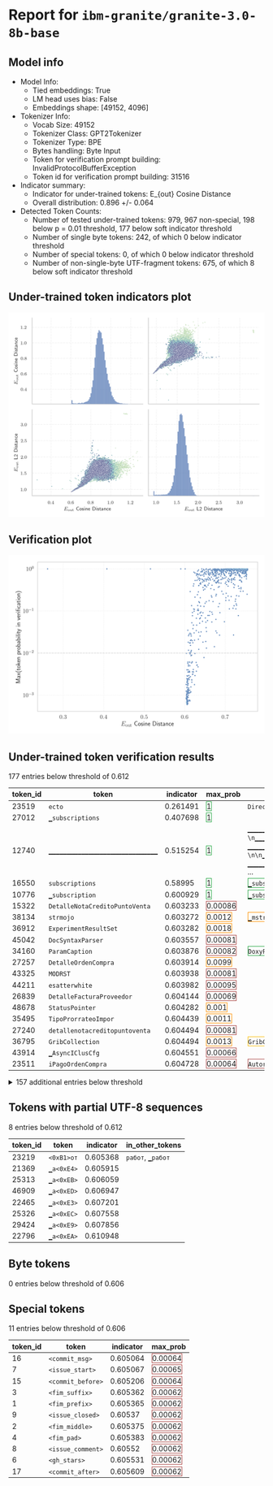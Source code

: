 # Report for `ibm-granite/granite-3.0-8b-base`

## Model info

* Model Info: 
  * Tied embeddings: True
  * LM head uses bias: False
  * Embeddings shape: [49152, 4096]
* Tokenizer Info: 
  * Vocab Size: 49152
  * Tokenizer Class: GPT2Tokenizer
  * Tokenizer Type: BPE
  * Bytes handling: Byte Input
  * Token for verification prompt building: InvalidProtocolBufferException
  * Token id for verification prompt building: 31516
* Indicator summary: 
  * Indicator for under-trained tokens: E_{out} Cosine Distance
  * Overall distribution: 0.896 +/- 0.064
* Detected Token Counts: 
  * Number of tested under-trained tokens: 979, 967 non-special, 198 below p = 0.01 threshold, 177 below soft indicator threshold
  * Number of single byte tokens: 242, of which 0 below indicator threshold
  * Number of special tokens: 0, of which 0 below indicator threshold
  * Number of non-single-byte UTF-fragment tokens:  675, of which 8 below soft indicator threshold

## Under-trained token indicators plot
![Indicators scatter plots](../indicators_pairplot_byid/ibm_granite_granite_3_0_8b_base.png)

## Verification plot
![Verification plot](../verifications_scatterplot/ibm_granite_granite_3_0_8b_base.png)

## Under-trained token verification results
177 entries below threshold of 0.612

|   token_id | token                                      |   indicator | max_prob                                                         | in_other_tokens                                                                                                                                                                                                                                                                                                                                                                                            |
|------------|--------------------------------------------|-------------|------------------------------------------------------------------|------------------------------------------------------------------------------------------------------------------------------------------------------------------------------------------------------------------------------------------------------------------------------------------------------------------------------------------------------------------------------------------------------------|
|      23519 | ````` ecto `````                           |    0.261491 | <span style='border: 1px solid rgb(40, 167, 69);'>1</span>       | ````` DirectoryPath `````, ````` ▁director `````, ````` ▁Selector `````, ````` ▁ColumnVector `````, ````` yecto `````, ...                                                                                                                                                                                                                                                                                 |
|      27012 | ````` ▁subscriptions `````                 |    0.407698 | <span style='border: 1px solid rgb(40, 167, 69);'>1</span>       |                                                                                                                                                                                                                                                                                                                                                                                                            |
|      12740 | ````` ▁▁▁▁▁▁▁▁▁▁▁▁▁▁▁▁▁▁▁▁▁▁▁▁▁▁▁▁▁▁ ````` |    0.515254 | <span style='border: 1px solid rgb(40, 167, 69);'>1</span>       | ````` ▁▁▁▁▁▁▁▁▁▁▁▁▁▁▁▁▁▁▁▁▁▁▁▁▁▁▁▁▁▁▁▁▁▁▁▁▁▁▁▁▁▁▁▁▁▁▁▁▁▁▁▁▁▁▁▁▁▁▁▁▁▁▁▁▁▁▁▁▁▁▁ `````, ````` \n▁▁▁▁▁▁▁▁▁▁▁▁▁▁▁▁▁▁▁▁▁▁▁▁▁▁▁▁▁▁▁▁▁▁▁▁▁▁▁▁▁▁ `````, ````` ▁▁▁▁▁▁▁▁▁▁▁▁▁▁▁▁▁▁▁▁▁▁▁▁▁▁▁▁▁▁▁▁▁▁▁▁▁▁▁▁▁▁▁▁▁▁▁▁▁▁▁▁▁▁▁▁▁▁▁ `````, ````` \n\n▁▁▁▁▁▁▁▁▁▁▁▁▁▁▁▁▁▁▁▁▁▁▁▁▁▁▁▁▁▁▁▁▁▁▁▁▁▁▁▁▁▁▁▁▁▁▁ `````, ````` ▁▁▁▁▁▁▁▁▁▁▁▁▁▁▁▁▁▁▁▁▁▁▁▁▁▁▁▁▁▁▁▁▁▁▁▁▁▁▁▁▁▁▁▁▁▁▁▁▁▁▁▁▁▁▁▁▁▁▁▁▁▁▁▁▁▁▁▁▁▁▁▁▁▁▁▁▁▁▁▁▁▁▁▁▁▁▁▁▁▁▁▁▁▁▁▁ `````, ... |
|      16550 | ````` subscriptions `````                  |    0.58995  | <span style='border: 1px solid rgb(40, 167, 69);'>1</span>       | <span style='border: 1px solid rgb(40, 167, 69);'>````` ▁subscriptions `````</span>                                                                                                                                                                                                                                                                                                                        |
|      10776 | ````` ▁subscription `````                  |    0.600929 | <span style='border: 1px solid rgb(40, 167, 69);'>1</span>       | <span style='border: 1px solid rgb(40, 167, 69);'>````` ▁subscriptions `````</span>                                                                                                                                                                                                                                                                                                                        |
|      15322 | ````` DetalleNotaCreditoPuntoVenta `````   |    0.603233 | <span style='border: 1px solid rgb(169, 68, 66);'>0.00086</span> |                                                                                                                                                                                                                                                                                                                                                                                                            |
|      38134 | ````` strmojo `````                        |    0.603272 | <span style='border: 1px solid rgb(255, 145, 0);'>0.0012</span>  | <span style='border: 1px solid rgb(255, 145, 0);'>````` ▁mstrmojo `````</span>                                                                                                                                                                                                                                                                                                                             |
|      36912 | ````` ExperimentResultSet `````            |    0.603282 | <span style='border: 1px solid rgb(255, 145, 0);'>0.0018</span>  |                                                                                                                                                                                                                                                                                                                                                                                                            |
|      45042 | ````` DocSyntaxParser `````                |    0.603557 | <span style='border: 1px solid rgb(169, 68, 66);'>0.00081</span> |                                                                                                                                                                                                                                                                                                                                                                                                            |
|      34160 | ````` ParamCaption `````                   |    0.603876 | <span style='border: 1px solid rgb(169, 68, 66);'>0.00082</span> | <span style='border: 1px solid rgb(40, 167, 69);'>````` DoxyParamCaption `````</span>                                                                                                                                                                                                                                                                                                                      |
|      27257 | ````` DetalleOrdenCompra `````             |    0.603914 | <span style='border: 1px solid rgb(255, 145, 0);'>0.0099</span>  |                                                                                                                                                                                                                                                                                                                                                                                                            |
|      43325 | ````` MODRST `````                         |    0.603938 | <span style='border: 1px solid rgb(169, 68, 66);'>0.00081</span> |                                                                                                                                                                                                                                                                                                                                                                                                            |
|      44211 | ````` esatterwhite `````                   |    0.603982 | <span style='border: 1px solid rgb(169, 68, 66);'>0.00095</span> |                                                                                                                                                                                                                                                                                                                                                                                                            |
|      26839 | ````` DetalleFacturaProveedor `````        |    0.604144 | <span style='border: 1px solid rgb(169, 68, 66);'>0.00069</span> |                                                                                                                                                                                                                                                                                                                                                                                                            |
|      48678 | ````` StatusPointer `````                  |    0.604282 | <span style='border: 1px solid rgb(255, 145, 0);'>0.001</span>   |                                                                                                                                                                                                                                                                                                                                                                                                            |
|      35495 | ````` TipoProrrateoImpor `````             |    0.604439 | <span style='border: 1px solid rgb(255, 145, 0);'>0.0011</span>  |                                                                                                                                                                                                                                                                                                                                                                                                            |
|      27240 | ````` detallenotacreditopuntoventa `````   |    0.604494 | <span style='border: 1px solid rgb(169, 68, 66);'>0.00081</span> |                                                                                                                                                                                                                                                                                                                                                                                                            |
|      36795 | ````` GribCollection `````                 |    0.604494 | <span style='border: 1px solid rgb(255, 145, 0);'>0.0013</span>  | <span style='border: 1px solid rgb(251, 189, 8);'>````` GribCollectionProto `````</span>                                                                                                                                                                                                                                                                                                                   |
|      43914 | ````` ▁AsyncIClusCfg `````                 |    0.604551 | <span style='border: 1px solid rgb(169, 68, 66);'>0.00066</span> |                                                                                                                                                                                                                                                                                                                                                                                                            |
|      23511 | ````` iPagoOrdenCompra `````               |    0.604728 | <span style='border: 1px solid rgb(169, 68, 66);'>0.00064</span> | <span style='border: 1px solid rgb(169, 68, 66);'>````` AutoriPagoOrdenCompra `````</span>                                                                                                                                                                                                                                                                                                                 |
<details><summary>157 additional entries below threshold</summary>

|   token_id | token                                                                       |   indicator | max_prob                                                         | in_other_tokens                                                                                                                                                                                                                                                                                                                                                                                                                                                                                                                    |
|------------|-----------------------------------------------------------------------------|-------------|------------------------------------------------------------------|------------------------------------------------------------------------------------------------------------------------------------------------------------------------------------------------------------------------------------------------------------------------------------------------------------------------------------------------------------------------------------------------------------------------------------------------------------------------------------------------------------------------------------|
|      48495 | ````` ClusterSimulationProtos `````                                         |    0.604733 | <span style='border: 1px solid rgb(169, 68, 66);'>0.00093</span> |                                                                                                                                                                                                                                                                                                                                                                                                                                                                                                                                    |
|      41532 | ````` classificationSet `````                                               |    0.604865 | <span style='border: 1px solid rgb(169, 68, 66);'>0.00071</span> |                                                                                                                                                                                                                                                                                                                                                                                                                                                                                                                                    |
|      20887 | ````` ▁postCellId `````                                                     |    0.604871 | <span style='border: 1px solid rgb(255, 145, 0);'>0.0025</span>  |                                                                                                                                                                                                                                                                                                                                                                                                                                                                                                                                    |
|      44118 | ````` twngo `````                                                           |    0.604877 | <span style='border: 1px solid rgb(169, 68, 66);'>0.00062</span> |                                                                                                                                                                                                                                                                                                                                                                                                                                                                                                                                    |
|      39012 | ````` callGoStackCheck `````                                                |    0.604967 | <span style='border: 1px solid rgb(169, 68, 66);'>0.00086</span> |                                                                                                                                                                                                                                                                                                                                                                                                                                                                                                                                    |
|      42713 | ````` classShapeBase `````                                                  |    0.605013 | <span style='border: 1px solid rgb(169, 68, 66);'>0.00067</span> |                                                                                                                                                                                                                                                                                                                                                                                                                                                                                                                                    |
|      44752 | ````` cmpqp `````                                                           |    0.605081 | <span style='border: 1px solid rgb(169, 68, 66);'>0.00088</span> |                                                                                                                                                                                                                                                                                                                                                                                                                                                                                                                                    |
|      48766 | ````` ▁shlwapidll `````                                                     |    0.605116 | <span style='border: 1px solid rgb(169, 68, 66);'>0.00075</span> |                                                                                                                                                                                                                                                                                                                                                                                                                                                                                                                                    |
|      20891 | ````` ▁postsynapticPopulation `````                                         |    0.605152 | <span style='border: 1px solid rgb(255, 145, 0);'>0.002</span>   |                                                                                                                                                                                                                                                                                                                                                                                                                                                                                                                                    |
|      27328 | ````` LPADDING `````                                                        |    0.605152 | <span style='border: 1px solid rgb(169, 68, 66);'>0.00061</span> | ````` ▁CELLPADDING `````                                                                                                                                                                                                                                                                                                                                                                                                                                                                                                           |
|      41293 | ````` ffijson `````                                                         |    0.605177 | <span style='border: 1px solid rgb(169, 68, 66);'>0.00076</span> |                                                                                                                                                                                                                                                                                                                                                                                                                                                                                                                                    |
|      23619 | ````` AutoriPagoOrdenCompra `````                                           |    0.605225 | <span style='border: 1px solid rgb(169, 68, 66);'>0.00072</span> |                                                                                                                                                                                                                                                                                                                                                                                                                                                                                                                                    |
|      38400 | ````` ADynArray `````                                                       |    0.605254 | <span style='border: 1px solid rgb(169, 68, 66);'>0.00062</span> |                                                                                                                                                                                                                                                                                                                                                                                                                                                                                                                                    |
|      28041 | ````` PHPSandbox `````                                                      |    0.605263 | <span style='border: 1px solid rgb(255, 145, 0);'>0.0012</span>  |                                                                                                                                                                                                                                                                                                                                                                                                                                                                                                                                    |
|      48424 | ````` SimulationProtos `````                                                |    0.605264 | <span style='border: 1px solid rgb(169, 68, 66);'>0.00065</span> | <span style='border: 1px solid rgb(169, 68, 66);'>````` ClusterSimulationProtos `````</span>                                                                                                                                                                                                                                                                                                                                                                                                                                       |
|      14203 | ````` aCreditoPunto `````                                                   |    0.605285 | <span style='border: 1px solid rgb(169, 68, 66);'>0.00071</span> | <span style='border: 1px solid rgb(169, 68, 66);'>````` NotaCreditoPunto `````</span>, <span style='border: 1px solid rgb(169, 68, 66);'>````` DetalleNotaCreditoPuntoVenta `````</span>, <span style='border: 1px solid rgb(255, 145, 0);'>````` NotaCreditoPuntoVenta `````</span>                                                                                                                                                                                                                                               |
|      44289 | ````` INCEXPRS `````                                                        |    0.605285 | <span style='border: 1px solid rgb(255, 145, 0);'>0.0015</span>  |                                                                                                                                                                                                                                                                                                                                                                                                                                                                                                                                    |
|      46992 | ````` ▁DartLib `````                                                        |    0.60532  | <span style='border: 1px solid rgb(169, 68, 66);'>0.00063</span> |                                                                                                                                                                                                                                                                                                                                                                                                                                                                                                                                    |
|      43853 | ````` umdolorsitamet `````                                                  |    0.605328 | <span style='border: 1px solid rgb(169, 68, 66);'>0.00062</span> | <span style='border: 1px solid rgb(169, 68, 66);'>````` ittrLoremipumdolorsitametconsecteturadipiscingelitIntegervelvel `````</span>, <span style='border: 1px solid rgb(169, 68, 66);'>````` Loremipumdolorsitamet `````</span>, <span style='border: 1px solid rgb(169, 68, 66);'>````` Loremipumdolorsitametconsecteturadipiscingelit `````</span>, <span style='border: 1px solid rgb(169, 68, 66);'>````` LoremipumdolorsitametconsecteturadipiscingelitIntegervelvel `````</span>                                            |
|      44914 | ````` coverflowdemo `````                                                   |    0.605337 | <span style='border: 1px solid rgb(169, 68, 66);'>0.00079</span> |                                                                                                                                                                                                                                                                                                                                                                                                                                                                                                                                    |
|      42125 | ````` bzZBlucMZQg `````                                                     |    0.605338 | <span style='border: 1px solid rgb(169, 68, 66);'>0.00068</span> |                                                                                                                                                                                                                                                                                                                                                                                                                                                                                                                                    |
|      44659 | ````` ÔòÉÔòÉ `````                                                          |    0.605339 | <span style='border: 1px solid rgb(169, 68, 66);'>0.00064</span> |                                                                                                                                                                                                                                                                                                                                                                                                                                                                                                                                    |
|      42124 | ````` cfUOQOae `````                                                        |    0.605342 | <span style='border: 1px solid rgb(169, 68, 66);'>0.00065</span> |                                                                                                                                                                                                                                                                                                                                                                                                                                                                                                                                    |
|      16875 | ````` lcsStatus `````                                                       |    0.605344 | <span style='border: 1px solid rgb(169, 68, 66);'>0.00062</span> | <span style='border: 1px solid rgb(169, 68, 66);'>````` lcsStatusWlan `````</span>                                                                                                                                                                                                                                                                                                                                                                                                                                                 |
|      14638 | ````` NotaCreditoPuntoVenta `````                                           |    0.60536  | <span style='border: 1px solid rgb(255, 145, 0);'>0.004</span>   | <span style='border: 1px solid rgb(169, 68, 66);'>````` DetalleNotaCreditoPuntoVenta `````</span>                                                                                                                                                                                                                                                                                                                                                                                                                                  |
|      11456 | ````` ldytsch `````                                                         |    0.605364 | <span style='border: 1px solid rgb(169, 68, 66);'>0.00062</span> | <span style='border: 1px solid rgb(169, 68, 66);'>````` Baseldytsch `````</span>, <span style='border: 1px solid rgb(255, 145, 0);'>````` ▁Baseldytsch `````</span>                                                                                                                                                                                                                                                                                                                                                                |
|      23144 | ````` Ostschwiz `````                                                       |    0.605367 | <span style='border: 1px solid rgb(169, 68, 66);'>0.00062</span> | <span style='border: 1px solid rgb(169, 68, 66);'>````` Ostschwizertütsch `````</span>                                                                                                                                                                                                                                                                                                                                                                                                                                             |
|      27037 | ````` reUIe `````                                                           |    0.605369 | <span style='border: 1px solid rgb(169, 68, 66);'>0.00062</span> | <span style='border: 1px solid rgb(255, 145, 0);'>````` kSiPTcNreUIeJgWVA `````</span>, <span style='border: 1px solid rgb(169, 68, 66);'>````` reUIeJgWVA `````</span>                                                                                                                                                                                                                                                                                                                                                            |
|      35701 | ````` keyedLiteral `````                                                    |    0.605371 | <span style='border: 1px solid rgb(169, 68, 66);'>0.00061</span> | <span style='border: 1px solid rgb(40, 167, 69);'>````` NoUnkeyedLiteral `````</span>                                                                                                                                                                                                                                                                                                                                                                                                                                              |
|      45018 | ````` vjHPpWa `````                                                         |    0.605371 | <span style='border: 1px solid rgb(169, 68, 66);'>0.00062</span> |                                                                                                                                                                                                                                                                                                                                                                                                                                                                                                                                    |
|      42539 | ````` tableOBJECT `````                                                     |    0.605372 | <span style='border: 1px solid rgb(169, 68, 66);'>0.00062</span> |                                                                                                                                                                                                                                                                                                                                                                                                                                                                                                                                    |
|      42102 | ````` ucMZQg `````                                                          |    0.605373 | <span style='border: 1px solid rgb(169, 68, 66);'>0.00062</span> | <span style='border: 1px solid rgb(169, 68, 66);'>````` bzZBlucMZQg `````</span>                                                                                                                                                                                                                                                                                                                                                                                                                                                   |
|      45021 | ````` hqSLBjKPZFqxj `````                                                   |    0.605373 | <span style='border: 1px solid rgb(169, 68, 66);'>0.00062</span> |                                                                                                                                                                                                                                                                                                                                                                                                                                                                                                                                    |
|      46191 | ````` sqrtFPL `````                                                         |    0.605374 | <span style='border: 1px solid rgb(169, 68, 66);'>0.00062</span> |                                                                                                                                                                                                                                                                                                                                                                                                                                                                                                                                    |
|      27049 | ````` reUIeJgWVA `````                                                      |    0.605374 | <span style='border: 1px solid rgb(169, 68, 66);'>0.00062</span> | <span style='border: 1px solid rgb(255, 145, 0);'>````` kSiPTcNreUIeJgWVA `````</span>                                                                                                                                                                                                                                                                                                                                                                                                                                             |
|      39195 | ````` lcsStatusWlan `````                                                   |    0.605374 | <span style='border: 1px solid rgb(169, 68, 66);'>0.00062</span> |                                                                                                                                                                                                                                                                                                                                                                                                                                                                                                                                    |
|      37277 | ````` trimDRE `````                                                         |    0.605374 | <span style='border: 1px solid rgb(169, 68, 66);'>0.00062</span> |                                                                                                                                                                                                                                                                                                                                                                                                                                                                                                                                    |
|      40455 | ````` ▁只看该 `````                                                         |    0.605374 | <span style='border: 1px solid rgb(169, 68, 66);'>0.00062</span> | <span style='border: 1px solid rgb(40, 167, 69);'>````` ▁只看该作者 `````</span>                                                                                                                                                                                                                                                                                                                                                                                                                                                   |
|      38999 | ````` GoStackCheck `````                                                    |    0.605374 | <span style='border: 1px solid rgb(169, 68, 66);'>0.00062</span> | <span style='border: 1px solid rgb(169, 68, 66);'>````` callGoStackCheck `````</span>                                                                                                                                                                                                                                                                                                                                                                                                                                              |
|      45824 | ````` Integervelvel `````                                                   |    0.605374 | <span style='border: 1px solid rgb(169, 68, 66);'>0.00062</span> | <span style='border: 1px solid rgb(169, 68, 66);'>````` ittrLoremipumdolorsitametconsecteturadipiscingelitIntegervelvel `````</span>, <span style='border: 1px solid rgb(169, 68, 66);'>````` LoremipumdolorsitametconsecteturadipiscingelitIntegervelvel `````</span>                                                                                                                                                                                                                                                             |
|      13414 | ````` ArccosX `````                                                         |    0.605375 | <span style='border: 1px solid rgb(169, 68, 66);'>0.00062</span> | <span style='border: 1px solid rgb(169, 68, 66);'>````` fpArccosXTest `````</span>, <span style='border: 1px solid rgb(169, 68, 66);'>````` fpArccosX `````</span>                                                                                                                                                                                                                                                                                                                                                                 |
|      45015 | ````` fWILIM `````                                                          |    0.605375 | <span style='border: 1px solid rgb(169, 68, 66);'>0.00062</span> | <span style='border: 1px solid rgb(169, 68, 66);'>````` fWILIMmJNUZLIEMNV `````</span>                                                                                                                                                                                                                                                                                                                                                                                                                                             |
|      45013 | ````` mJNUZLI `````                                                         |    0.605375 | <span style='border: 1px solid rgb(169, 68, 66);'>0.00062</span> | <span style='border: 1px solid rgb(169, 68, 66);'>````` mJNUZLIEMNV `````</span>, <span style='border: 1px solid rgb(169, 68, 66);'>````` fWILIMmJNUZLIEMNV `````</span>                                                                                                                                                                                                                                                                                                                                                           |
|      32970 | ````` trimBalanco `````                                                     |    0.605376 | <span style='border: 1px solid rgb(169, 68, 66);'>0.00062</span> |                                                                                                                                                                                                                                                                                                                                                                                                                                                                                                                                    |
|      27047 | ````` JgWVA `````                                                           |    0.605376 | <span style='border: 1px solid rgb(169, 68, 66);'>0.00062</span> | <span style='border: 1px solid rgb(255, 145, 0);'>````` kSiPTcNreUIeJgWVA `````</span>, <span style='border: 1px solid rgb(169, 68, 66);'>````` reUIeJgWVA `````</span>                                                                                                                                                                                                                                                                                                                                                            |
|      45011 | ````` vjHPp `````                                                           |    0.605376 | <span style='border: 1px solid rgb(169, 68, 66);'>0.00062</span> | <span style='border: 1px solid rgb(169, 68, 66);'>````` vjHPpWa `````</span>                                                                                                                                                                                                                                                                                                                                                                                                                                                       |
|      45014 | ````` BjKPZFq `````                                                         |    0.605376 | <span style='border: 1px solid rgb(169, 68, 66);'>0.00062</span> | <span style='border: 1px solid rgb(169, 68, 66);'>````` hqSLBjKPZFq `````</span>, <span style='border: 1px solid rgb(169, 68, 66);'>````` hqSLBjKPZFqxj `````</span>                                                                                                                                                                                                                                                                                                                                                               |
|      43917 | ````` Loremipumdolorsitametconsecteturadipiscingelit `````                  |    0.605376 | <span style='border: 1px solid rgb(169, 68, 66);'>0.00062</span> | <span style='border: 1px solid rgb(169, 68, 66);'>````` ittrLoremipumdolorsitametconsecteturadipiscingelitIntegervelvel `````</span>, <span style='border: 1px solid rgb(169, 68, 66);'>````` LoremipumdolorsitametconsecteturadipiscingelitIntegervelvel `````</span>                                                                                                                                                                                                                                                             |
|      45009 | ````` KPZFq `````                                                           |    0.605376 | <span style='border: 1px solid rgb(169, 68, 66);'>0.00062</span> | <span style='border: 1px solid rgb(169, 68, 66);'>````` BjKPZFq `````</span>, <span style='border: 1px solid rgb(169, 68, 66);'>````` hqSLBjKPZFq `````</span>, <span style='border: 1px solid rgb(169, 68, 66);'>````` hqSLBjKPZFqxj `````</span>                                                                                                                                                                                                                                                                                 |
|      45020 | ````` fWILIMmJNUZLIEMNV `````                                               |    0.605376 | <span style='border: 1px solid rgb(169, 68, 66);'>0.00062</span> |                                                                                                                                                                                                                                                                                                                                                                                                                                                                                                                                    |
|      48323 | ````` ittrLoremipumdolorsitametconsecteturadipiscingelitIntegervelvel ````` |    0.605376 | <span style='border: 1px solid rgb(169, 68, 66);'>0.00062</span> |                                                                                                                                                                                                                                                                                                                                                                                                                                                                                                                                    |
|      46199 | ````` SMKTHB `````                                                          |    0.605376 | <span style='border: 1px solid rgb(169, 68, 66);'>0.00062</span> | <span style='border: 1px solid rgb(169, 68, 66);'>````` SMKTHBISA `````</span>                                                                                                                                                                                                                                                                                                                                                                                                                                                     |
|      48792 | ````` ▁cKVisitor `````                                                      |    0.605377 | <span style='border: 1px solid rgb(169, 68, 66);'>0.00062</span> |                                                                                                                                                                                                                                                                                                                                                                                                                                                                                                                                    |
|      38414 | ````` idiomasvw `````                                                       |    0.605377 | <span style='border: 1px solid rgb(169, 68, 66);'>0.00062</span> |                                                                                                                                                                                                                                                                                                                                                                                                                                                                                                                                    |
|      43902 | ````` Loremipumdolorsitamet `````                                           |    0.605377 | <span style='border: 1px solid rgb(169, 68, 66);'>0.00062</span> | <span style='border: 1px solid rgb(169, 68, 66);'>````` ittrLoremipumdolorsitametconsecteturadipiscingelitIntegervelvel `````</span>, <span style='border: 1px solid rgb(169, 68, 66);'>````` Loremipumdolorsitametconsecteturadipiscingelit `````</span>, <span style='border: 1px solid rgb(169, 68, 66);'>````` LoremipumdolorsitametconsecteturadipiscingelitIntegervelvel `````</span>                                                                                                                                        |
|      13440 | ````` fpArccosXTest `````                                                   |    0.605377 | <span style='border: 1px solid rgb(169, 68, 66);'>0.00062</span> |                                                                                                                                                                                                                                                                                                                                                                                                                                                                                                                                    |
|      13579 | ````` openlocfile `````                                                     |    0.605377 | <span style='border: 1px solid rgb(169, 68, 66);'>0.00062</span> | <span style='border: 1px solid rgb(40, 167, 69);'>````` openlocfilehash `````</span>                                                                                                                                                                                                                                                                                                                                                                                                                                               |
|      42293 | ````` INCEXPR `````                                                         |    0.605377 | <span style='border: 1px solid rgb(169, 68, 66);'>0.00062</span> | <span style='border: 1px solid rgb(255, 145, 0);'>````` INCEXPRS `````</span>                                                                                                                                                                                                                                                                                                                                                                                                                                                      |
|      34451 | ````` arcsinL `````                                                         |    0.605378 | <span style='border: 1px solid rgb(169, 68, 66);'>0.00062</span> |                                                                                                                                                                                                                                                                                                                                                                                                                                                                                                                                    |
|      42060 | ````` ▁DexReferenceItem `````                                               |    0.605378 | <span style='border: 1px solid rgb(169, 68, 66);'>0.00062</span> |                                                                                                                                                                                                                                                                                                                                                                                                                                                                                                                                    |
|      21267 | ````` ▁codigoAssunto `````                                                  |    0.605378 | <span style='border: 1px solid rgb(169, 68, 66);'>0.00062</span> | <span style='border: 1px solid rgb(169, 68, 66);'>````` ▁codigoAssuntoPai `````</span>                                                                                                                                                                                                                                                                                                                                                                                                                                             |
|      23145 | ````` Ostschwizertütsch `````                                               |    0.605378 | <span style='border: 1px solid rgb(169, 68, 66);'>0.00062</span> |                                                                                                                                                                                                                                                                                                                                                                                                                                                                                                                                    |
|      27048 | ````` kSiPTcN `````                                                         |    0.605378 | <span style='border: 1px solid rgb(169, 68, 66);'>0.00062</span> | <span style='border: 1px solid rgb(255, 145, 0);'>````` kSiPTcNreUIeJgWVA `````</span>                                                                                                                                                                                                                                                                                                                                                                                                                                             |
|      45017 | ````` hqSLBjKPZFq `````                                                     |    0.605378 | <span style='border: 1px solid rgb(169, 68, 66);'>0.00062</span> | <span style='border: 1px solid rgb(169, 68, 66);'>````` hqSLBjKPZFqxj `````</span>                                                                                                                                                                                                                                                                                                                                                                                                                                                 |
|      21268 | ````` ▁codigoAssuntoPai `````                                               |    0.605378 | <span style='border: 1px solid rgb(169, 68, 66);'>0.00062</span> |                                                                                                                                                                                                                                                                                                                                                                                                                                                                                                                                    |
|      13439 | ````` fpArccosX `````                                                       |    0.605379 | <span style='border: 1px solid rgb(169, 68, 66);'>0.00062</span> | <span style='border: 1px solid rgb(169, 68, 66);'>````` fpArccosXTest `````</span>                                                                                                                                                                                                                                                                                                                                                                                                                                                 |
|      45019 | ````` mJNUZLIEMNV `````                                                     |    0.605379 | <span style='border: 1px solid rgb(169, 68, 66);'>0.00062</span> | <span style='border: 1px solid rgb(169, 68, 66);'>````` fWILIMmJNUZLIEMNV `````</span>                                                                                                                                                                                                                                                                                                                                                                                                                                             |
|      42344 | ````` GQGantt `````                                                         |    0.605379 | <span style='border: 1px solid rgb(169, 68, 66);'>0.00062</span> |                                                                                                                                                                                                                                                                                                                                                                                                                                                                                                                                    |
|      13434 | ````` ritüütsch `````                                                       |    0.605379 | <span style='border: 1px solid rgb(169, 68, 66);'>0.00062</span> | <span style='border: 1px solid rgb(255, 145, 0);'>````` Züritüütsch `````</span>, <span style='border: 1px solid rgb(169, 68, 66);'>````` üritüütsch `````</span>, <span style='border: 1px solid rgb(255, 145, 0);'>````` ▁Züritüütsch `````</span>                                                                                                                                                                                                                                                                               |
|      42117 | ````` bzZBl `````                                                           |    0.60538  | <span style='border: 1px solid rgb(169, 68, 66);'>0.00062</span> | <span style='border: 1px solid rgb(169, 68, 66);'>````` bzZBlucMZQg `````</span>                                                                                                                                                                                                                                                                                                                                                                                                                                                   |
|      47061 | ````` DocFxV `````                                                          |    0.60538  | <span style='border: 1px solid rgb(169, 68, 66);'>0.00062</span> |                                                                                                                                                                                                                                                                                                                                                                                                                                                                                                                                    |
|      45861 | ````` LoremipumdolorsitametconsecteturadipiscingelitIntegervelvel `````     |    0.60538  | <span style='border: 1px solid rgb(169, 68, 66);'>0.00062</span> | <span style='border: 1px solid rgb(169, 68, 66);'>````` ittrLoremipumdolorsitametconsecteturadipiscingelitIntegervelvel `````</span>                                                                                                                                                                                                                                                                                                                                                                                               |
|      42461 | ````` zuotzuot `````                                                        |    0.60538  | <span style='border: 1px solid rgb(169, 68, 66);'>0.00062</span> |                                                                                                                                                                                                                                                                                                                                                                                                                                                                                                                                    |
|      25771 | ````` ReferenciaPersonal `````                                              |    0.605394 | <span style='border: 1px solid rgb(255, 145, 0);'>0.0029</span>  |                                                                                                                                                                                                                                                                                                                                                                                                                                                                                                                                    |
|      35430 | ````` getExecSqlList `````                                                  |    0.605408 | <span style='border: 1px solid rgb(169, 68, 66);'>0.00062</span> |                                                                                                                                                                                                                                                                                                                                                                                                                                                                                                                                    |
|      47306 | ````` ▁PHYBOEH `````                                                        |    0.605485 | <span style='border: 1px solid rgb(169, 68, 66);'>0.00065</span> |                                                                                                                                                                                                                                                                                                                                                                                                                                                                                                                                    |
|      45002 | ````` NUZLI `````                                                           |    0.605491 | <span style='border: 1px solid rgb(169, 68, 66);'>0.00066</span> | <span style='border: 1px solid rgb(169, 68, 66);'>````` mJNUZLIEMNV `````</span>, <span style='border: 1px solid rgb(169, 68, 66);'>````` fWILIMmJNUZLIEMNV `````</span>, <span style='border: 1px solid rgb(169, 68, 66);'>````` mJNUZLI `````</span>                                                                                                                                                                                                                                                                             |
|      34250 | ````` kFontPackage `````                                                    |    0.605511 | <span style='border: 1px solid rgb(169, 68, 66);'>0.00063</span> |                                                                                                                                                                                                                                                                                                                                                                                                                                                                                                                                    |
|      25423 | ````` detallenotacreditopunto `````                                         |    0.605515 | <span style='border: 1px solid rgb(169, 68, 66);'>0.00065</span> | <span style='border: 1px solid rgb(169, 68, 66);'>````` detallenotacreditopuntoventa `````</span>                                                                                                                                                                                                                                                                                                                                                                                                                                  |
|      19917 | ````` lcsSetup `````                                                        |    0.605523 | <span style='border: 1px solid rgb(169, 68, 66);'>0.00062</span> |                                                                                                                                                                                                                                                                                                                                                                                                                                                                                                                                    |
|      35999 | ````` LCJwYWNrYWdl `````                                                    |    0.605583 | <span style='border: 1px solid rgb(169, 68, 66);'>0.00061</span> |                                                                                                                                                                                                                                                                                                                                                                                                                                                                                                                                    |
|      14219 | ````` NotaCreditoPunto `````                                                |    0.605587 | <span style='border: 1px solid rgb(169, 68, 66);'>0.00074</span> | <span style='border: 1px solid rgb(169, 68, 66);'>````` DetalleNotaCreditoPuntoVenta `````</span>, <span style='border: 1px solid rgb(255, 145, 0);'>````` NotaCreditoPuntoVenta `````</span>                                                                                                                                                                                                                                                                                                                                      |
|      24052 | ````` allenotacreditopunto `````                                            |    0.605595 | <span style='border: 1px solid rgb(169, 68, 66);'>0.00066</span> | <span style='border: 1px solid rgb(169, 68, 66);'>````` detallenotacreditopuntoventa `````</span>, <span style='border: 1px solid rgb(169, 68, 66);'>````` detallenotacreditopunto `````</span>                                                                                                                                                                                                                                                                                                                                    |
|      24028 | ````` otacreditopunto `````                                                 |    0.605604 | <span style='border: 1px solid rgb(169, 68, 66);'>0.00061</span> | <span style='border: 1px solid rgb(169, 68, 66);'>````` allenotacreditopunto `````</span>, <span style='border: 1px solid rgb(169, 68, 66);'>````` detallenotacreditopuntoventa `````</span>, <span style='border: 1px solid rgb(169, 68, 66);'>````` detallenotacreditopunto `````</span>                                                                                                                                                                                                                                         |
|      35241 | ````` ProrrateoImpor `````                                                  |    0.605635 | <span style='border: 1px solid rgb(169, 68, 66);'>0.0007</span>  | <span style='border: 1px solid rgb(255, 145, 0);'>````` TipoProrrateoImpor `````</span>                                                                                                                                                                                                                                                                                                                                                                                                                                            |
|      46200 | ````` SMKTHBISA `````                                                       |    0.605655 | <span style='border: 1px solid rgb(169, 68, 66);'>0.0009</span>  |                                                                                                                                                                                                                                                                                                                                                                                                                                                                                                                                    |
|      37536 | ````` IClus `````                                                           |    0.605707 | <span style='border: 1px solid rgb(169, 68, 66);'>0.00066</span> | <span style='border: 1px solid rgb(169, 68, 66);'>````` ▁AsyncIClusCfg `````</span>, <span style='border: 1px solid rgb(255, 145, 0);'>````` ▁IClusCfg `````</span>, <span style='border: 1px solid rgb(255, 145, 0);'>````` IClusCfg `````</span>                                                                                                                                                                                                                                                                                 |
|      22361 | ````` ",[$] `````                                                           |    0.605736 | <span style='border: 1px solid rgb(169, 68, 66);'>0.00068</span> |                                                                                                                                                                                                                                                                                                                                                                                                                                                                                                                                    |
|      44130 | ````` PoliticaProducto `````                                                |    0.605747 | <span style='border: 1px solid rgb(169, 68, 66);'>0.00081</span> |                                                                                                                                                                                                                                                                                                                                                                                                                                                                                                                                    |
|      21396 | ````` ▁clEOA `````                                                          |    0.605794 | <span style='border: 1px solid rgb(255, 145, 0);'>0.0011</span>  |                                                                                                                                                                                                                                                                                                                                                                                                                                                                                                                                    |
|      39172 | ````` sykesdev `````                                                        |    0.605819 | <span style='border: 1px solid rgb(255, 145, 0);'>0.0018</span>  |                                                                                                                                                                                                                                                                                                                                                                                                                                                                                                                                    |
|      36911 | ````` ExperimentEnv `````                                                   |    0.60586  | <span style='border: 1px solid rgb(255, 145, 0);'>0.0016</span>  |                                                                                                                                                                                                                                                                                                                                                                                                                                                                                                                                    |
|      39173 | ````` sheridango `````                                                      |    0.605909 | <span style='border: 1px solid rgb(255, 145, 0);'>0.0022</span>  |                                                                                                                                                                                                                                                                                                                                                                                                                                                                                                                                    |
|      27996 | ````` SERIALE `````                                                         |    0.605918 | <span style='border: 1px solid rgb(169, 68, 66);'>0.00069</span> |                                                                                                                                                                                                                                                                                                                                                                                                                                                                                                                                    |
|      44977 | ````` ▁[💾]( `````                                                          |    0.605966 | <span style='border: 1px solid rgb(169, 68, 66);'>0.0006</span>  |                                                                                                                                                                                                                                                                                                                                                                                                                                                                                                                                    |
|      29249 | ````` Drealtime `````                                                       |    0.606    | <span style='border: 1px solid rgb(169, 68, 66);'>0.00062</span> | <span style='border: 1px solid rgb(251, 189, 8);'>````` Drealtimehot `````</span>                                                                                                                                                                                                                                                                                                                                                                                                                                                  |
|      24141 | ````` DoxyCompact `````                                                     |    0.60618  | <span style='border: 1px solid rgb(169, 68, 66);'>0.00072</span> | <span style='border: 1px solid rgb(40, 167, 69);'>````` DoxyCompactList `````</span>, <span style='border: 1px solid rgb(40, 167, 69);'>````` DoxyCompactItemize `````</span>                                                                                                                                                                                                                                                                                                                                                      |
|      34590 | ````` ＯＯＯＯ `````                                                        |    0.606185 | <span style='border: 1px solid rgb(255, 145, 0);'>0.0011</span>  |                                                                                                                                                                                                                                                                                                                                                                                                                                                                                                                                    |
|      20381 | ````` ▁clSetq `````                                                         |    0.606195 | <span style='border: 1px solid rgb(255, 145, 0);'>0.0012</span>  |                                                                                                                                                                                                                                                                                                                                                                                                                                                                                                                                    |
|      42062 | ````` MZQg `````                                                            |    0.606227 | <span style='border: 1px solid rgb(169, 68, 66);'>0.00069</span> | <span style='border: 1px solid rgb(169, 68, 66);'>````` bzZBlucMZQg `````</span>, <span style='border: 1px solid rgb(169, 68, 66);'>````` ucMZQg `````</span>                                                                                                                                                                                                                                                                                                                                                                      |
|      10458 | ````` ärndütsch `````                                                       |    0.606307 | <span style='border: 1px solid rgb(169, 68, 66);'>0.00067</span> | <span style='border: 1px solid rgb(255, 145, 0);'>````` Bärndütsch `````</span>, <span style='border: 1px solid rgb(255, 145, 0);'>````` ▁Bärndütsch `````</span>                                                                                                                                                                                                                                                                                                                                                                  |
|      32053 | ````` ▁ZrLogUtil `````                                                      |    0.606356 | <span style='border: 1px solid rgb(169, 68, 66);'>0.00073</span> |                                                                                                                                                                                                                                                                                                                                                                                                                                                                                                                                    |
|      13810 | ````` Baseldytsch `````                                                     |    0.606377 | <span style='border: 1px solid rgb(169, 68, 66);'>0.00075</span> | <span style='border: 1px solid rgb(255, 145, 0);'>````` ▁Baseldytsch `````</span>                                                                                                                                                                                                                                                                                                                                                                                                                                                  |
|      29500 | ````` >@[+ `````                                                            |    0.606399 | <span style='border: 1px solid rgb(169, 68, 66);'>0.00069</span> | <span style='border: 1px solid rgb(40, 167, 69);'>````` >@[+][< `````</span>                                                                                                                                                                                                                                                                                                                                                                                                                                                       |
|      28983 | ````` zHjZQW `````                                                          |    0.606419 | <span style='border: 1px solid rgb(255, 145, 0);'>0.0023</span>  |                                                                                                                                                                                                                                                                                                                                                                                                                                                                                                                                    |
|      28982 | ````` hglBI `````                                                           |    0.606548 | <span style='border: 1px solid rgb(255, 145, 0);'>0.0021</span>  |                                                                                                                                                                                                                                                                                                                                                                                                                                                                                                                                    |
|      13418 | ````` ▁learnedat `````                                                      |    0.606602 | <span style='border: 1px solid rgb(169, 68, 66);'>0.00072</span> |                                                                                                                                                                                                                                                                                                                                                                                                                                                                                                                                    |
|      29421 | ````` rLogUtil `````                                                        |    0.606649 | <span style='border: 1px solid rgb(169, 68, 66);'>0.0007</span>  | <span style='border: 1px solid rgb(169, 68, 66);'>````` ▁ZrLogUtil `````</span>                                                                                                                                                                                                                                                                                                                                                                                                                                                    |
|      20890 | ````` ▁presynapticPopulation `````                                          |    0.606714 | <span style='border: 1px solid rgb(255, 145, 0);'>0.0019</span>  |                                                                                                                                                                                                                                                                                                                                                                                                                                                                                                                                    |
|      20885 | ````` ▁preCellId `````                                                      |    0.606719 | <span style='border: 1px solid rgb(255, 145, 0);'>0.0028</span>  |                                                                                                                                                                                                                                                                                                                                                                                                                                                                                                                                    |
|      45620 | ````` ▁outputStatusMessage `````                                            |    0.606786 | <span style='border: 1px solid rgb(169, 68, 66);'>0.00066</span> |                                                                                                                                                                                                                                                                                                                                                                                                                                                                                                                                    |
|      43731 | ````` orsitamet `````                                                       |    0.606813 | <span style='border: 1px solid rgb(169, 68, 66);'>0.00094</span> | <span style='border: 1px solid rgb(169, 68, 66);'>````` ittrLoremipumdolorsitametconsecteturadipiscingelitIntegervelvel `````</span>, <span style='border: 1px solid rgb(169, 68, 66);'>````` umdolorsitamet `````</span>, <span style='border: 1px solid rgb(169, 68, 66);'>````` Loremipumdolorsitamet `````</span>, <span style='border: 1px solid rgb(169, 68, 66);'>````` Loremipumdolorsitametconsecteturadipiscingelit `````</span>, <span style='border: 1px solid rgb(40, 167, 69);'>````` dolorsitamet `````</span>, ... |
|      43840 | ````` adipiscingelit `````                                                  |    0.606957 | <span style='border: 1px solid rgb(255, 145, 0);'>0.0014</span>  | <span style='border: 1px solid rgb(169, 68, 66);'>````` ittrLoremipumdolorsitametconsecteturadipiscingelitIntegervelvel `````</span>, <span style='border: 1px solid rgb(251, 189, 8);'>````` consecteturadipiscingelit `````</span>, <span style='border: 1px solid rgb(169, 68, 66);'>````` Loremipumdolorsitametconsecteturadipiscingelit `````</span>, <span style='border: 1px solid rgb(169, 68, 66);'>````` LoremipumdolorsitametconsecteturadipiscingelitIntegervelvel `````</span>                                        |
|      23245 | ````` acreditopunto `````                                                   |    0.607055 | <span style='border: 1px solid rgb(255, 145, 0);'>0.0011</span>  | <span style='border: 1px solid rgb(169, 68, 66);'>````` allenotacreditopunto `````</span>, <span style='border: 1px solid rgb(169, 68, 66);'>````` detallenotacreditopuntoventa `````</span>, <span style='border: 1px solid rgb(169, 68, 66);'>````` otacreditopunto `````</span>, <span style='border: 1px solid rgb(169, 68, 66);'>````` detallenotacreditopunto `````</span>                                                                                                                                                   |
|       6796 | ````` NdEx `````                                                            |    0.607116 | <span style='border: 1px solid rgb(255, 145, 0);'>0.0022</span>  | <span style='border: 1px solid rgb(40, 167, 69);'>````` ▁iNdEx `````</span>, ````` iNdEx `````                                                                                                                                                                                                                                                                                                                                                                                                                                     |
|      32484 | ````` 🔅🔅 `````                                                            |    0.607246 | <span style='border: 1px solid rgb(255, 145, 0);'>0.0024</span>  |                                                                                                                                                                                                                                                                                                                                                                                                                                                                                                                                    |
|      26406 | ````` FacturaProveedor `````                                                |    0.607298 | <span style='border: 1px solid rgb(251, 189, 8);'>0.035</span>   | <span style='border: 1px solid rgb(169, 68, 66);'>````` DetalleFacturaProveedor `````</span>                                                                                                                                                                                                                                                                                                                                                                                                                                       |
|      13435 | ````` üritüütsch `````                                                      |    0.607417 | <span style='border: 1px solid rgb(169, 68, 66);'>0.00063</span> | <span style='border: 1px solid rgb(255, 145, 0);'>````` Züritüütsch `````</span>, <span style='border: 1px solid rgb(255, 145, 0);'>````` ▁Züritüütsch `````</span>                                                                                                                                                                                                                                                                                                                                                                |
|      44349 | ````` Mmcsd `````                                                           |    0.607428 | <span style='border: 1px solid rgb(255, 145, 0);'>0.0057</span>  |                                                                                                                                                                                                                                                                                                                                                                                                                                                                                                                                    |
|      35211 | ````` Prorrateo `````                                                       |    0.607467 | <span style='border: 1px solid rgb(255, 145, 0);'>0.0013</span>  | <span style='border: 1px solid rgb(169, 68, 66);'>````` ProrrateoImpor `````</span>, <span style='border: 1px solid rgb(255, 145, 0);'>````` TipoProrrateoImpor `````</span>                                                                                                                                                                                                                                                                                                                                                       |
|      28981 | ````` GOJT `````                                                            |    0.607518 | <span style='border: 1px solid rgb(255, 145, 0);'>0.0036</span>  |                                                                                                                                                                                                                                                                                                                                                                                                                                                                                                                                    |
|      22430 | ````` Newobject `````                                                       |    0.607549 | <span style='border: 1px solid rgb(255, 145, 0);'>0.0019</span>  |                                                                                                                                                                                                                                                                                                                                                                                                                                                                                                                                    |
|      43671 | ````` icaProducto `````                                                     |    0.607594 | <span style='border: 1px solid rgb(255, 145, 0);'>0.0017</span>  | <span style='border: 1px solid rgb(169, 68, 66);'>````` PoliticaProducto `````</span>                                                                                                                                                                                                                                                                                                                                                                                                                                              |
|      14696 | ````` ▁GLConstant `````                                                     |    0.607623 | <span style='border: 1px solid rgb(255, 145, 0);'>0.0061</span>  |                                                                                                                                                                                                                                                                                                                                                                                                                                                                                                                                    |
|      35885 | ````` SchedulingSimulation `````                                            |    0.607775 | <span style='border: 1px solid rgb(255, 145, 0);'>0.0014</span>  |                                                                                                                                                                                                                                                                                                                                                                                                                                                                                                                                    |
|      37189 | ````` ▁LNControlPoint `````                                                 |    0.607821 | <span style='border: 1px solid rgb(255, 145, 0);'>0.0012</span>  |                                                                                                                                                                                                                                                                                                                                                                                                                                                                                                                                    |
|      47505 | ````` ▁mstrmojo `````                                                       |    0.608032 | <span style='border: 1px solid rgb(255, 145, 0);'>0.0013</span>  |                                                                                                                                                                                                                                                                                                                                                                                                                                                                                                                                    |
|      48601 | ````` strHomeaddressLive `````                                              |    0.608127 | <span style='border: 1px solid rgb(255, 145, 0);'>0.0019</span>  |                                                                                                                                                                                                                                                                                                                                                                                                                                                                                                                                    |
|      21508 | ````` memItem `````                                                         |    0.608173 | <span style='border: 1px solid rgb(169, 68, 66);'>0.00088</span> | ````` memItemLeft `````, ````` memItemRight `````                                                                                                                                                                                                                                                                                                                                                                                                                                                                                  |
|      27043 | ````` PTcN `````                                                            |    0.608238 | <span style='border: 1px solid rgb(169, 68, 66);'>0.00072</span> | <span style='border: 1px solid rgb(169, 68, 66);'>````` kSiPTcN `````</span>, <span style='border: 1px solid rgb(255, 145, 0);'>````` kSiPTcNreUIeJgWVA `````</span>                                                                                                                                                                                                                                                                                                                                                               |
|      19288 | ````` Homeaddress `````                                                     |    0.608346 | <span style='border: 1px solid rgb(255, 145, 0);'>0.004</span>   | <span style='border: 1px solid rgb(255, 145, 0);'>````` strHomeaddressLive `````</span>, <span style='border: 1px solid rgb(255, 145, 0);'>````` strHomeaddress `````</span>                                                                                                                                                                                                                                                                                                                                                       |
|      39429 | ````` ▁CNWVirtualMachineCommands `````                                      |    0.608376 | <span style='border: 1px solid rgb(251, 189, 8);'>0.018</span>   |                                                                                                                                                                                                                                                                                                                                                                                                                                                                                                                                    |
|      39025 | ````` matthamlin `````                                                      |    0.608512 | <span style='border: 1px solid rgb(255, 145, 0);'>0.0011</span>  |                                                                                                                                                                                                                                                                                                                                                                                                                                                                                                                                    |
|      44915 | ````` moondroid `````                                                       |    0.60861  | <span style='border: 1px solid rgb(169, 68, 66);'>0.001</span>   |                                                                                                                                                                                                                                                                                                                                                                                                                                                                                                                                    |
|      21662 | ````` strHomeaddress `````                                                  |    0.608677 | <span style='border: 1px solid rgb(255, 145, 0);'>0.0025</span>  | <span style='border: 1px solid rgb(255, 145, 0);'>````` strHomeaddressLive `````</span>                                                                                                                                                                                                                                                                                                                                                                                                                                            |
|      11433 | ````` 微博热度 `````                                                        |    0.608758 | <span style='border: 1px solid rgb(255, 145, 0);'>0.0049</span>  |                                                                                                                                                                                                                                                                                                                                                                                                                                                                                                                                    |
|      37762 | ````` ▁BibleDownload `````                                                  |    0.609091 | <span style='border: 1px solid rgb(255, 145, 0);'>0.0036</span>  |                                                                                                                                                                                                                                                                                                                                                                                                                                                                                                                                    |
|      37763 | ````` GribCollectionProto `````                                             |    0.609112 | <span style='border: 1px solid rgb(251, 189, 8);'>0.012</span>   |                                                                                                                                                                                                                                                                                                                                                                                                                                                                                                                                    |
|      41702 | ````` softposit `````                                                       |    0.609123 | <span style='border: 1px solid rgb(255, 145, 0);'>0.0014</span>  |                                                                                                                                                                                                                                                                                                                                                                                                                                                                                                                                    |
|      30235 | ````` ▁PYGLOW `````                                                         |    0.609136 | <span style='border: 1px solid rgb(255, 145, 0);'>0.0053</span>  |                                                                                                                                                                                                                                                                                                                                                                                                                                                                                                                                    |
|      41106 | ````` mangledNameHash `````                                                 |    0.609144 | <span style='border: 1px solid rgb(251, 189, 8);'>0.026</span>   |                                                                                                                                                                                                                                                                                                                                                                                                                                                                                                                                    |
|      27121 | ````` RopeObj `````                                                         |    0.609161 | <span style='border: 1px solid rgb(255, 145, 0);'>0.0012</span>  |                                                                                                                                                                                                                                                                                                                                                                                                                                                                                                                                    |
|      44959 | ````` ▁[💾 `````                                                            |    0.609311 | <span style='border: 1px solid rgb(255, 145, 0);'>0.0013</span>  | <span style='border: 1px solid rgb(169, 68, 66);'>````` ▁[💾]( `````</span>                                                                                                                                                                                                                                                                                                                                                                                                                                                        |
|      17263 | ````` allEmoji `````                                                        |    0.60956  | <span style='border: 1px solid rgb(255, 145, 0);'>0.0015</span>  |                                                                                                                                                                                                                                                                                                                                                                                                                                                                                                                                    |
|      42107 | ````` cfUO `````                                                            |    0.609614 | <span style='border: 1px solid rgb(169, 68, 66);'>0.00076</span> | <span style='border: 1px solid rgb(169, 68, 66);'>````` cfUOQOae `````</span>                                                                                                                                                                                                                                                                                                                                                                                                                                                      |
|      29109 | ````` ";\'} `````                                                           |    0.609764 | <span style='border: 1px solid rgb(255, 145, 0);'>0.0011</span>  |                                                                                                                                                                                                                                                                                                                                                                                                                                                                                                                                    |
|      13607 | ````` apticPopulation `````                                                 |    0.609969 | <span style='border: 1px solid rgb(255, 145, 0);'>0.0029</span>  | <span style='border: 1px solid rgb(255, 145, 0);'>````` ▁presynapticPopulation `````</span>, <span style='border: 1px solid rgb(255, 145, 0);'>````` ▁postsynapticPopulation `````</span>                                                                                                                                                                                                                                                                                                                                          |
|      28669 | ````` shortsands `````                                                      |    0.610545 | <span style='border: 1px solid rgb(251, 189, 8);'>0.028</span>   |                                                                                                                                                                                                                                                                                                                                                                                                                                                                                                                                    |
|      44316 | ````` icGFja `````                                                          |    0.610726 | <span style='border: 1px solid rgb(255, 145, 0);'>0.0023</span>  |                                                                                                                                                                                                                                                                                                                                                                                                                                                                                                                                    |
|      20486 | ````` dpiMode `````                                                         |    0.611237 | <span style='border: 1px solid rgb(255, 145, 0);'>0.0026</span>  | <span style='border: 1px solid rgb(40, 167, 69);'>````` hdpiMode `````</span>, <span style='border: 1px solid rgb(40, 167, 69);'>````` ▁hdpiMode `````</span>, <span style='border: 1px solid rgb(251, 189, 8);'>````` setHdpiMode `````</span>, <span style='border: 1px solid rgb(40, 167, 69);'>````` HdpiMode `````</span>                                                                                                                                                                                                     |
|      37545 | ````` IClusCfg `````                                                        |    0.611348 | <span style='border: 1px solid rgb(255, 145, 0);'>0.0037</span>  | <span style='border: 1px solid rgb(169, 68, 66);'>````` ▁AsyncIClusCfg `````</span>, <span style='border: 1px solid rgb(255, 145, 0);'>````` ▁IClusCfg `````</span>                                                                                                                                                                                                                                                                                                                                                                |
|      40489 | ````` BulkMutateJobService `````                                            |    0.611625 | <span style='border: 1px solid rgb(255, 145, 0);'>0.0061</span>  |                                                                                                                                                                                                                                                                                                                                                                                                                                                                                                                                    |
|      35981 | ````` PERATURAN `````                                                       |    0.611695 | <span style='border: 1px solid rgb(255, 145, 0);'>0.0011</span>  |                                                                                                                                                                                                                                                                                                                                                                                                                                                                                                                                    |
|      34406 | ````` playerDataArray `````                                                 |    0.611804 | <span style='border: 1px solid rgb(255, 145, 0);'>0.0035</span>  |                                                                                                                                                                                                                                                                                                                                                                                                                                                                                                                                    |
|      12730 | ````` Bärndütsch `````                                                      |    0.611852 | <span style='border: 1px solid rgb(255, 145, 0);'>0.0011</span>  | <span style='border: 1px solid rgb(255, 145, 0);'>````` ▁Bärndütsch `````</span>                                                                                                                                                                                                                                                                                                                                                                                                                                                   |
|      46269 | ````` BTESH `````                                                           |    0.611885 | <span style='border: 1px solid rgb(251, 189, 8);'>0.017</span>   |                                                                                                                                                                                                                                                                                                                                                                                                                                                                                                                                    |
|      44948 | ````` hqSL `````                                                            |    0.611957 | <span style='border: 1px solid rgb(169, 68, 66);'>0.00076</span> | <span style='border: 1px solid rgb(169, 68, 66);'>````` hqSLBjKPZFq `````</span>, <span style='border: 1px solid rgb(169, 68, 66);'>````` hqSLBjKPZFqxj `````</span>                                                                                                                                                                                                                                                                                                                                                               |
</details>


## Tokens with partial UTF-8 sequences
8 entries below threshold of 0.612

|   token_id | token                |   indicator | in_other_tokens                       |
|------------|----------------------|-------------|---------------------------------------|
|      23219 | ````` <0xB1>от ````` |    0.605368 | ````` работ `````, ````` ▁работ ````` |
|      21369 | ````` ▁a<0xE4> ````` |    0.605915 |                                       |
|      25313 | ````` ▁a<0xEB> ````` |    0.606059 |                                       |
|      46909 | ````` ▁a<0xED> ````` |    0.606947 |                                       |
|      22465 | ````` ▁a<0xE3> ````` |    0.607201 |                                       |
|      25326 | ````` ▁a<0xEC> ````` |    0.607558 |                                       |
|      29424 | ````` ▁a<0xE9> ````` |    0.607856 |                                       |
|      22796 | ````` ▁a<0xEA> ````` |    0.610948 |                                       |


## Byte tokens
0 entries below threshold of 0.606




## Special tokens
11 entries below threshold of 0.606

|   token_id | token                       |   indicator | max_prob                                                         |
|------------|-----------------------------|-------------|------------------------------------------------------------------|
|         16 | ````` <commit_msg> `````    |    0.605064 | <span style='border: 1px solid rgb(169, 68, 66);'>0.00064</span> |
|          7 | ````` <issue_start> `````   |    0.605067 | <span style='border: 1px solid rgb(169, 68, 66);'>0.00065</span> |
|         15 | ````` <commit_before> ````` |    0.605206 | <span style='border: 1px solid rgb(169, 68, 66);'>0.00064</span> |
|          3 | ````` <fim_suffix> `````    |    0.605362 | <span style='border: 1px solid rgb(169, 68, 66);'>0.00062</span> |
|          1 | ````` <fim_prefix> `````    |    0.605365 | <span style='border: 1px solid rgb(169, 68, 66);'>0.00062</span> |
|          9 | ````` <issue_closed> `````  |    0.60537  | <span style='border: 1px solid rgb(169, 68, 66);'>0.00062</span> |
|          2 | ````` <fim_middle> `````    |    0.605375 | <span style='border: 1px solid rgb(169, 68, 66);'>0.00062</span> |
|          4 | ````` <fim_pad> `````       |    0.605383 | <span style='border: 1px solid rgb(169, 68, 66);'>0.00062</span> |
|          8 | ````` <issue_comment> ````` |    0.60552  | <span style='border: 1px solid rgb(169, 68, 66);'>0.00062</span> |
|          6 | ````` <gh_stars> `````      |    0.605531 | <span style='border: 1px solid rgb(169, 68, 66);'>0.00062</span> |
|         17 | ````` <commit_after> `````  |    0.605609 | <span style='border: 1px solid rgb(169, 68, 66);'>0.00062</span> |

